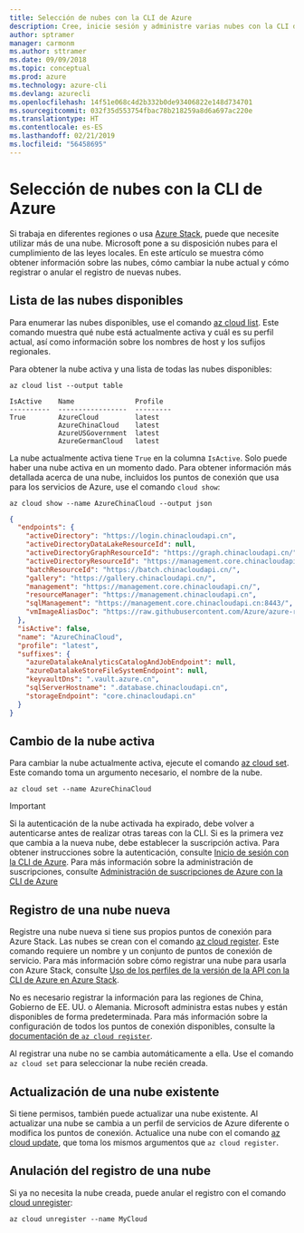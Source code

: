 ```yaml
---
title: Selección de nubes con la CLI de Azure
description: Cree, inicie sesión y administre varias nubes con la CLI de Azure.
author: sptramer
manager: carmonm
ms.author: sttramer
ms.date: 09/09/2018
ms.topic: conceptual
ms.prod: azure
ms.technology: azure-cli
ms.devlang: azurecli
ms.openlocfilehash: 14f51e068c4d2b332b0de93406822e148d734701
ms.sourcegitcommit: 032f35d553754fbac78b218259a8d6a697ac220e
ms.translationtype: HT
ms.contentlocale: es-ES
ms.lasthandoff: 02/21/2019
ms.locfileid: "56458695"
---
```

# <a name="select-clouds-with-the-azure-cli"></a>Selección de nubes con la CLI de Azure

Si trabaja en diferentes regiones o usa [Azure Stack](https://docs.microsoft.com/azure/azure-stack/user/), puede que necesite utilizar más de una nube. Microsoft pone a su disposición nubes para el cumplimiento de las leyes locales. En este artículo se muestra cómo obtener información sobre las nubes, cómo cambiar la nube actual y cómo registrar o anular el registro de nuevas nubes.

## <a name="list-available-clouds"></a>Lista de las nubes disponibles

Para enumerar las nubes disponibles, use el comando [az cloud list](/cli/azure/cloud#az-cloud-list). Este comando muestra qué nube está actualmente activa y cuál es su perfil actual, así como información sobre los nombres de host y los sufijos regionales.

Para obtener la nube activa y una lista de todas las nubes disponibles:

```azurecli-interactive
az cloud list --output table
```

```output
IsActive    Name               Profile
----------  -----------------  ---------
True        AzureCloud         latest
            AzureChinaCloud    latest
            AzureUSGovernment  latest
            AzureGermanCloud   latest
```

La nube actualmente activa tiene `True` en la columna `IsActive`. Solo puede haber una nube activa en un momento dado. Para obtener información más detallada acerca de una nube, incluidos los puntos de conexión que usa para los servicios de Azure, use el comando `cloud show`:

```azurecli-interactive
az cloud show --name AzureChinaCloud --output json
```

```json
{
  "endpoints": {
    "activeDirectory": "https://login.chinacloudapi.cn",
    "activeDirectoryDataLakeResourceId": null,
    "activeDirectoryGraphResourceId": "https://graph.chinacloudapi.cn/",
    "activeDirectoryResourceId": "https://management.core.chinacloudapi.cn/",
    "batchResourceId": "https://batch.chinacloudapi.cn/",
    "gallery": "https://gallery.chinacloudapi.cn/",
    "management": "https://management.core.chinacloudapi.cn/",
    "resourceManager": "https://management.chinacloudapi.cn",
    "sqlManagement": "https://management.core.chinacloudapi.cn:8443/",
    "vmImageAliasDoc": "https://raw.githubusercontent.com/Azure/azure-rest-api-specs/master/arm-compute/quickstart-templates/aliases.json"
  },
  "isActive": false,
  "name": "AzureChinaCloud",
  "profile": "latest",
  "suffixes": {
    "azureDatalakeAnalyticsCatalogAndJobEndpoint": null,
    "azureDatalakeStoreFileSystemEndpoint": null,
    "keyvaultDns": ".vault.azure.cn",
    "sqlServerHostname": ".database.chinacloudapi.cn",
    "storageEndpoint": "core.chinacloudapi.cn"
  }
}
```

## <a name="switch-the-active-cloud"></a>Cambio de la nube activa

Para cambiar la nube actualmente activa, ejecute el comando [az cloud set](/cli/azure/cloud#az-cloud-set). Este comando toma un argumento necesario, el nombre de la nube.

```azurecli-interactive
az cloud set --name AzureChinaCloud
```

> [!IMPORTANT]
> Si la autenticación de la nube activada ha expirado, debe volver a autenticarse antes de realizar otras tareas con la CLI. Si es la primera vez que cambia a la nueva nube, debe establecer la suscripción activa.
> Para obtener instrucciones sobre la autenticación, consulte [Inicio de sesión con la CLI de Azure](authenticate-azure-cli.md). Para más información sobre la administración de suscripciones, consulte [Administración de suscripciones de Azure con la CLI de Azure](manage-azure-subscriptions-azure-cli.md)

## <a name="register-a-new-cloud"></a>Registro de una nube nueva

Registre una nube nueva si tiene sus propios puntos de conexión para Azure Stack. Las nubes se crean con el comando [az cloud register](/cli/azure/cloud#az-cloud-register). Este comando requiere un nombre y un conjunto de puntos de conexión de servicio. Para más información sobre cómo registrar una nube para usarla con Azure Stack, consulte [Uso de los perfiles de la versión de la API con la CLI de Azure en Azure Stack](/azure/azure-stack/user/azure-stack-version-profiles-azurecli2#connect-to-azure-stack).

No es necesario registrar la información para las regiones de China, Gobierno de EE. UU. o Alemania. Microsoft administra estas nubes y están disponibles de forma predeterminada.  Para más información sobre la configuración de todos los puntos de conexión disponibles, consulte la [documentación de `az cloud register`](/cli/azure/cloud#az-cloud-register).

Al registrar una nube no se cambia automáticamente a ella. Use el comando `az cloud set` para seleccionar la nube recién creada.

## <a name="update-an-existing-cloud"></a>Actualización de una nube existente

Si tiene permisos, también puede actualizar una nube existente. Al actualizar una nube se cambia a un perfil de servicios de Azure diferente o modifica los puntos de conexión.
Actualice una nube con el comando [az cloud update](/cli/azure/cloud#az-cloud-update), que toma los mismos argumentos que `az cloud register`.

## <a name="unregister-a-cloud"></a>Anulación del registro de una nube

Si ya no necesita la nube creada, puede anular el registro con el comando [cloud unregister](/cli/azure/cloud#az-cloud-unregister):

```azurecli-interactive
az cloud unregister --name MyCloud
```

